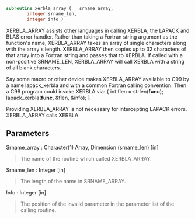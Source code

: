 ```fortran
subroutine xerbla_array	(	srname_array,
		integer	srname_len,
		integer	info )
```

 XERBLA_ARRAY assists other languages in calling XERBLA, the LAPACK
 and BLAS error handler.  Rather than taking a Fortran string argument
 as the function's name, XERBLA_ARRAY takes an array of single
 characters along with the array's length.  XERBLA_ARRAY then copies
 up to 32 characters of that array into a Fortran string and passes
 that to XERBLA.  If called with a non-positive SRNAME_LEN,
 XERBLA_ARRAY will call XERBLA with a string of all blank characters.

 Say some macro or other device makes XERBLA_ARRAY available to C99
 by a name lapack_xerbla and with a common Fortran calling convention.
 Then a C99 program could invoke XERBLA via:
    {
      int flen = strlen(__func__);
      lapack_xerbla(__func__, &flen, &info);
    }

 Providing XERBLA_ARRAY is not necessary for intercepting LAPACK
 errors.  XERBLA_ARRAY calls XERBLA.

## Parameters
Srname_array : Character(1) Array, Dimension (srname_len) [in]
> The name of the routine which called XERBLA_ARRAY.

Srname_len : Integer [in]
> The length of the name in SRNAME_ARRAY.

Info : Integer [in]
> The position of the invalid parameter in the parameter list
> of the calling routine.

